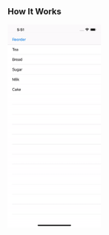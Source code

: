 <h3>How It Works</h3>
<img src="https://github.com/joshtru/iOS-40-Projects/blob/master/Project%2010%20-%20RearrangeAndDelete/rearrangeAndDelete.gif" height="400">
